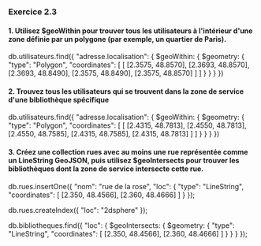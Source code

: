### Exercice 2.3

#### 1.  Utilisez $geoWithin pour trouver tous les utilisateurs à l'intérieur d'une zone définie par un polygone (par exemple, un quartier de Paris).

db.utilisateurs.find({
    "adresse.localisation": {
        $geoWithin: {
            $geometry: {
                "type": "Polygon",
                "coordinates": [
                    [
                        [2.3575, 48.8570],
                        [2.3693, 48.8570],
                        [2.3693, 48.8490],
                        [2.3575, 48.8490],
                        [2.3575, 48.8570]
                    ]
                ]
            }
        }
    }
})

#### 2.  Trouvez tous les utilisateurs qui se trouvent dans la zone de service d'une bibliothèque spécifique

db.utilisateurs.find({
    "adresse.localisation": {
        $geoWithin: {
            $geometry: {
                "type": "Polygon",
                "coordinates": [
                    [
                        [2.4315, 48.7813],
                        [2.4550, 48.7813],
                        [2.4550, 48.7585],
                        [2.4315, 48.7585],
                        [2.4315, 48.7813]
                    ]
                ]
            }
        }
    }
})


#### 3.  Créez une collection rues avec au moins une rue représentée comme un LineString GeoJSON, puis utilisez $geoIntersects pour trouver les bibliothèques dont la zone de service intersecte cette rue.


db.rues.insertOne({
  "nom": "rue de la rose",
  "loc": {
    "type": "LineString",
    "coordinates": [
      [2.350, 48.4566],
      [2.360, 48.4666]
    ]
  }
});

db.rues.createIndex({ "loc": "2dsphere" });

db.bibliotheques.find({
  "loc": {
    $geoIntersects: {
      $geometry: {
        "type": "LineString",
        "coordinates": [
          [2.350, 48.4566],
          [2.360, 48.4666]
        ]
      }
    }
  }
});
